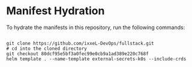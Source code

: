 
# Manifest Hydration

To hydrate the manifests in this repository, run the following commands:

```shell

git clone https://github.com/ixxeL-DevOps/fullstack.git
# cd into the cloned directory
git checkout 80dcf95e5bf3a0fec99e0cb9a1ad389e220c768f
helm template . --name-template external-secrets-k0s --include-crds
```